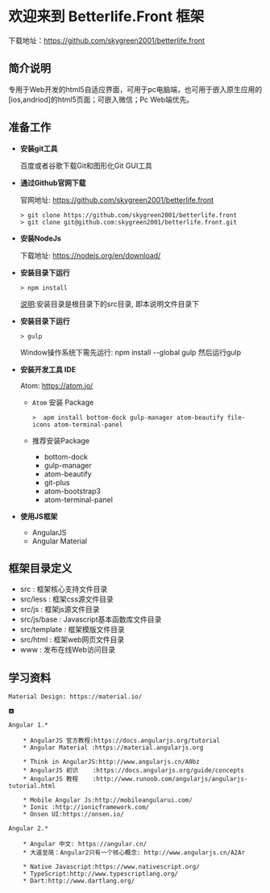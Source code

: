 # 欢迎来到 Betterlife.Front 框架

下载地址：https://github.com/skygreen2001/betterlife.front

## 简介说明

专用于Web开发的html5自适应界面，可用于pc电脑端，也可用于嵌入原生应用的[ios,andriod]的html5页面；可嵌入微信；Pc Web端优先。

## 准备工作

* **安装git工具**

  百度或者谷歌下载Git和图形化Git GUI工具

* **通过Github官网下载**

  官网地址: https://github.com/skygreen2001/betterlife.front
  ```
  > git clone https://github.com/skygreen2001/betterlife.front
  > git clone git@github.com:skygreen2001/betterlife.front.git
  ```

* **安装NodeJs**

  下载地址: https://nodejs.org/en/download/

* **安装目录下运行**

  ```
  > npm install
  ```
  [说明]:安装目录是根目录下的src目录, 即本说明文件目录下


* **安装目录下运行**

  ```
  > gulp
  ```
  [说明]:
    Windows操作系统下推荐安装Cmder[http://cmder.net/]
    Window操作系统下需先运行: npm install --global gulp
    然后运行gulp

* **安装开发工具 IDE**

  Atom: https://atom.io/

  - `Atom` 安装 Package

    ```
    >  apm install bottom-dock gulp-manager atom-beautify file-icons atom-terminal-panel
    ```

  - 推荐安装Package
    * bottom-dock
    * gulp-manager
    * atom-beautify
    * git-plus
    * atom-bootstrap3
    * atom-terminal-panel

* **使用JS框架**

  - AngularJS
  - Angular Material


## 框架目录定义

* src          : 框架核心支持文件目录
* src/less     : 框架css源文件目录
* src/js       : 框架js源文件目录
* src/js/base  : Javascript基本函数库文件目录
* src/template : 框架模版文件目录
* src/html     : 框架web网页文件目录
* www          : 发布在线Web访问目录


## 学习资料

    Material Design: https://material.io/

    🅰️

    Angular 1.*

        * AngularJS 官方教程:https://docs.angularjs.org/tutorial
        * Angular Material :https://material.angularjs.org

        * Think in AngularJS:http://www.angularjs.cn/A0bz
        * AngularJS 初识    :https://docs.angularjs.org/guide/concepts
        * AngularJS 教程    :http://www.runoob.com/angularjs/angularjs-tutorial.html

        * Mobile Angular Js:http://mobileangularui.com/
        * Ionic :http://ionicframework.com/
        * Onsen UI:https://onsen.io/

    Angular 2.*

        * Angular 中文: https://angular.cn/
        * 大道至简：Angular2只有一个核心概念: http://www.angularjs.cn/A2Ar

        * Native Javascript:https://www.nativescript.org/
        * TypeScript:http://www.typescriptlang.org/
        * Dart:http://www.dartlang.org/
